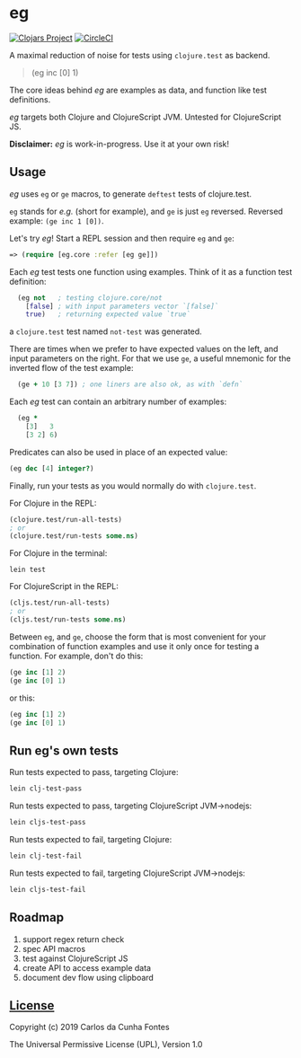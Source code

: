 # eg
[![Clojars Project](https://img.shields.io/clojars/v/eg.svg)](https://clojars.org/eg)
[![CircleCI](https://circleci.com/gh/ccfontes/eg.svg?style=svg)](https://circleci.com/gh/ccfontes/eg)

A maximal reduction of noise for tests using `clojure.test` as backend.

> (eg inc [0] 1)

The core ideas behind *eg* are examples as data, and function like test definitions.

*eg* targets both Clojure and ClojureScript JVM. Untested for ClojureScript JS.

**Disclaimer:** *eg* is work-in-progress. Use it at your own risk!

## Usage

*eg* uses `eg` or `ge` macros, to generate `deftest` tests of clojure.test.

`eg` stands for *e.g.* (short for example), and `ge` is just `eg` reversed. Reversed example: `(ge inc 1 [0])`.

Let's try *eg*! Start a REPL session and then require `eg` and `ge`:
```clj
=> (require [eg.core :refer [eg ge]])
```

Each *eg* test tests one function using examples. Think of it as a function test definition:
```clj
  (eg not   ; testing clojure.core/not
    [false] ; with input parameters vector `[false]`
    true)   ; returning expected value `true`
```
a `clojure.test` test named `not-test` was generated.

There are times when we prefer to have expected values
on the left, and input parameters on the right.
For that we use `ge`, a useful mnemonic for the inverted flow of the test example:
```clj
  (ge + 10 [3 7]) ; one liners are also ok, as with `defn`
```

Each *eg* test can contain an arbitrary number of examples:
```clj
  (eg *
    [3]   3
    [3 2] 6)
```

Predicates can also be used in place of an expected value:
```clj
(eg dec [4] integer?)
```

Finally, run your tests as you would normally do with `clojure.test`.

For Clojure in the REPL:
```clj
(clojure.test/run-all-tests)
; or
(clojure.test/run-tests some.ns)
```

For Clojure in the terminal:
```
lein test
```

For ClojureScript in the REPL:
```clj
(cljs.test/run-all-tests)
; or
(cljs.test/run-tests some.ns)
```

Between `eg`, and `ge`, choose the form that is most convenient for your combination of function examples and use it only once for testing a function. For example, don't do this:
```clj
(ge inc [1] 2)
(ge inc [0] 1)
```
or this:
```clj
(eg inc [1] 2)
(ge inc [0] 1)
```

## Run eg's own tests
Run tests expected to pass, targeting Clojure:
```clj
lein clj-test-pass
```
Run tests expected to pass, targeting ClojureScript JVM->nodejs:
```clj
lein cljs-test-pass
```
Run tests expected to fail, targeting Clojure:
```clj
lein clj-test-fail
```
Run tests expected to fail, targeting ClojureScript JVM->nodejs:
```clj
lein cljs-test-fail
```

## Roadmap
  1. support regex return check
  2. spec API macros
  3. test against ClojureScript JS
  4. create API to access example data
  5. document dev flow using clipboard

## [License](LICENSE.md)
Copyright (c) 2019 Carlos da Cunha Fontes

The Universal Permissive License (UPL), Version 1.0

